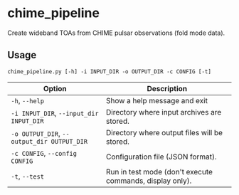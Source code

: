 # chime_pipeline
Create wideband TOAs from CHIME pulsar observations (fold mode data).

## Usage

`chime_pipeline.py [-h] -i INPUT_DIR -o OUTPUT_DIR -c CONFIG [-t]`

| Option                                    | Description                                               |  
|-------------------------------------------|-----------------------------------------------------------|
| `-h`, `--help`                            | Show a help message and exit                              |
| `-i INPUT_DIR`, `--input_dir INPUT_DIR`   | Directory where input archives are stored.                |
| `-o OUTPUT_DIR`, `--output_dir OUTPUT_DIR`| Directory where output files will be stored.              |
| `-c CONFIG`, `--config CONFIG`            | Configuration file (JSON format).                         |
| `-t`, `--test`                            | Run in test mode (don't execute commands, display only).  |
